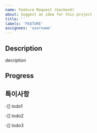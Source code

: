 ```yaml
---
name: Feature Request (backend)
about: Suggest an idea for this project
title: ''
labels: 'FEATURE'
assignees: 'username'
---
```


## Description
decription

## Progress



## 특이사항



-[] todo1

-[] todo2

-[] todo3